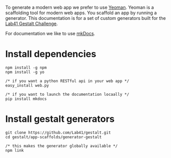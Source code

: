 To generate a modern web app we prefer to use [Yeoman](http://yeoman.io/ "Yeoman.io"). Yeoman is a scaffolding tool for modern web apps. You scaffold an app by running a generator. This documentation is for a set of custom generators built for the [Lab41 Gestalt Challenge](http://www.lab41.org/work/ "Lab41 Work").

For documentation we like to use [mkDocs](http://www.mkdocs.org/ "mkDocs").

# Install dependencies
```
npm install -g npm
npm install -g yo

/* if you want a python RESTful api in your web app */
easy_install web.py

/* if you want to launch the documentation locaally */
pip install mkdocs
```

# Install gestalt generators
```
git clone https://github.com/Lab41/gestalt.git
cd gestalt/app-scaffolds/generator-gestalt

/* this makes the generator globally available */
npm link
```